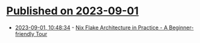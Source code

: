 # [Published on 2023-09-01](index.md)

* [2023-09-01, 10:48:34](https://lobste.rs/s/ytgh5i/nix_flake_architecture_practice) - [Nix Flake Architecture in Practice - A Beginner-friendly Tour](https://journal.platonic.systems/nix-flake-architecture-in-practice/)
